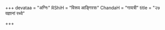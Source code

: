 +++
devataa = "अग्निः"
RShiH = "विरूप आङ्गिरसः"
ChandaH = "गायत्री"
title = "२७ यज्ञानां रथ्ये"

+++
